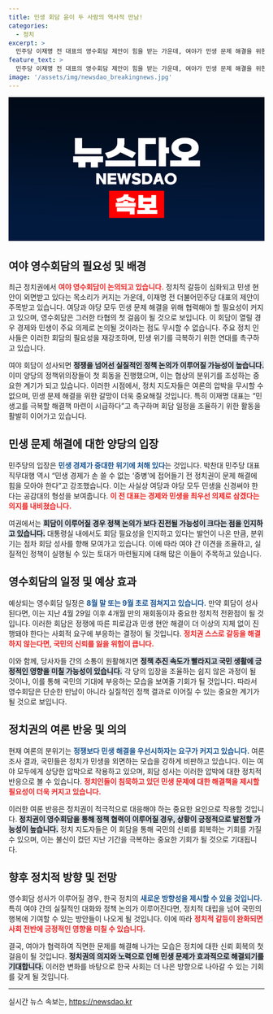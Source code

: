```yaml
---
title: 민생 회담 윤이 두 사람의 역사적 만남!
categories:
  - 정치
excerpt: >
  민주당 이재명 전 대표의 영수회담 제안이 힘을 받는 가운데, 여야가 민생 문제 해결을 위한 첫 회동을 갖는다. 정쟁을 넘어선 협력의 가능성이 열릴지 주목된다.
feature_text: >
  민주당 이재명 전 대표의 영수회담 제안이 힘을 받는 가운데, 여야가 민생 문제 해결을 위한 첫 회동을 갖는다. 정쟁을 넘어선 협력의 가능성이 열릴지 주목된다.
image: '/assets/img/newsdao_breakingnews.jpg'
---
```


<p><img src="/assets/img/newsdao_breakingnews.jpg" alt="koreaapp 속보" /></p>

<h2 data-ke-size="size26">여야 영수회담의 필요성 및 배경</h2>

<p data-ke-size="size16">최근 정치권에서 <b><span style="color: #ee2323;">여야 영수회담이 논의되고 있습니다.</span></b> 정치적 갈등이 심화되고 민생 현안이 외면받고 있다는 목소리가 커지는 가운데, 이재명 전 더불어민주당 대표의 제안이 주목받고 있습니다. 여당과 야당 모두 민생 문제 해결을 위해 협력해야 할 필요성이 커지고 있으며, 영수회담은 그러한 타협의 첫 걸음이 될 것으로 보입니다. 이 회담이 열릴 경우 경제와 민생이 주요 의제로 논의될 것이라는 점도 무시할 수 없습니다. 주요 정치 인사들은 이러한 회담의 필요성을 재강조하며, 민생 위기를 극복하기 위한 연대를 촉구하고 있습니다.</p>

<p data-ke-size="size16">여야 회담이 성사되면 <b><span style="background-color: #21538527;">정쟁을 넘어선 실질적인 정책 논의가 이루어질 가능성이 높습니다.</span></b> 이미 양당의 정책위의장들이 첫 회동을 진행했으며, 이는 협상의 분위기를 조성하는 중요한 계기가 되고 있습니다. 이러한 시점에서, 정치 지도자들은 여론의 압박을 무시할 수 없으며, 민생 문제 해결을 위한 갈망이 더욱 중요해질 것입니다. 특히 이재명 대표는 “민생고를 극복할 해결책 마련이 시급하다”고 촉구하며 회담 일정을 조율하기 위한 활동을 활발히 이어가고 있습니다.</p>

<h2 data-ke-size="size26">민생 문제 해결에 대한 양당의 입장</h2>

<p data-ke-size="size16">민주당의 입장은 <b><span style="color: #1a5490;">민생 경제가 중대한 위기에 처해 있다</span></b>는 것입니다. 박찬대 민주당 대표 직무대행 역시 “민생 경제가 손 쓸 수 없는 ‘중병’에 접어들기 전 정치권이 문제 해결에 힘을 모아야 한다”고 강조했습니다. 이는 사실상 여당과 야당 모두 민생을 신경써야 한다는 공감대의 형성을 보여줍니다. <b><span style="color: #ee2323;">이 전 대표는 경제와 민생을 최우선 의제로 삼겠다는 의지를 내비쳤습니다.</span></b></p>

<p data-ke-size="size16">여권에서는 <b><span style="background-color: #21538527;">회담이 이루어질 경우 정책 논의가 보다 진전될 가능성이 크다는 점을 인지하고 있습니다.</span></b> 대통령실 내에서도 회담 필요성을 인지하고 있다는 발언이 나온 만큼, 분위기는 점차 회담 성사를 향해 모여가고 있습니다. 이에 따라 여야 간 이견을 조율하고, 실질적인 정책이 실행될 수 있는 토대가 마련될지에 대해 많은 이들이 주목하고 있습니다.</p>

<h2 data-ke-size="size26">영수회담의 일정 및 예상 효과</h2>

<p data-ke-size="size16">예상되는 영수회담 일정은 <b><span style="color: #1a5490;">8월 말 또는 9월 초로 점쳐지고 있습니다.</span></b> 만약 회담이 성사된다면, 이는 지난 4월 29일 이후 4개월 만의 재회동이자 중요한 정치적 전환점이 될 것입니다. 이러한 회담은 정쟁에 따른 피로감과 민생 현안 해결이 더 이상의 지체 없이 진행돼야 한다는 사회적 요구에 부응하는 결정이 될 것입니다. <b><span style="color: #ee2323;">정치권 스스로 갈등을 해결하지 않는다면, 국민의 신뢰를 잃을 위험이 큽니다.</span></b></p>

<p data-ke-size="size16">이와 함께, 당사자들 간의 소통이 원활해지면 <b><span style="background-color: #21538527;">정책 추진 속도가 빨라지고 국민 생활에 긍정적인 영향을 미칠 가능성이 있습니다.</span></b> 각 당의 입장을 조율하는 쉽지 않은 과정이 될 것이나, 이를 통해 국민의 기대에 부응하는 모습을 보여줄 기회가 될 것입니다. 따라서 영수회담은 단순한 만남이 아니라 실질적인 정책 결과로 이어질 수 있는 중요한 계기가 될 것으로 보입니다.</p>

<h2 data-ke-size="size26">정치권의 여론 반응 및 의의</h2>

<p data-ke-size="size16">현재 여론의 분위기는 <b><span style="color: #1a5490;">정쟁보다 민생 해결을 우선시하자는 요구가 커지고 있습니다.</span></b> 여론 조사 결과, 국민들은 정치가 민생을 외면하는 모습을 강하게 비판하고 있습니다. 이는 여야 모두에게 상당한 압박으로 작용하고 있으며, 회담 성사는 이러한 압박에 대한 정치적 반응으로 볼 수 있습니다. <b><span style="color: #ee2323;">정치인들이 침묵하고 있던 민생 문제에 대한 해결책을 제시할 필요성이 더욱 커지고 있습니다.</span></b></p>

<p data-ke-size="size16">이러한 여론 반응은 정치권이 적극적으로 대응해야 하는 중요한 요인으로 작용할 것입니다. <b><span style="background-color: #21538527;">정치권이 영수회담을 통해 정책 협력이 이루어질 경우, 상황이 긍정적으로 발전할 가능성이 높습니다.</span></b> 정치 지도자들은 이 회담을 통해 국민의 신뢰를 회복하는 기회를 가질 수 있으며, 이는 불신이 컸던 지난 기간을 극복하는 중요한 기회가 될 것으로 기대됩니다.</p>

<h2 data-ke-size="size26">향후 정치적 방향 및 전망</h2>

<p data-ke-size="size16">영수회담 성사가 이루어질 경우, 한국 정치의 <b><span style="color: #1a5490;">새로운 방향성을 제시할 수 있을 것입니다.</span></b> 특히 여야 간의 실질적인 대화와 정책 논의가 이루어진다면, 정치적 대립을 넘어 국민의 행복에 기여할 수 있는 방안들이 나오게 될 것입니다. 이에 따라 <b><span style="color: #ee2323;">정치적 갈등이 완화되면 사회 전반에 긍정적인 영향을 미칠 수 있습니다.</span></b></p>

<p data-ke-size="size16">결국, 여야가 협력하여 직면한 문제를 해결해 나가는 모습은 정치에 대한 신뢰 회복의 첫걸음이 될 것입니다. <b><span style="background-color: #21538527;">정치권의 의지와 노력으로 인해 민생 문제가 효과적으로 해결되기를 기대합니다.</span></b> 이러한 변화를 바탕으로 한국 사회는 더 나은 방향으로 나아갈 수 있는 기회를 갖게 될 것입니다.</p>

<hr>

<p data-ke-size="size16"></p>
실시간 뉴스 속보는, <a href="https://newsdao.kr" rel="dofollow">https://newsdao.kr</a>


